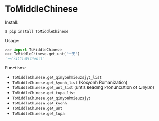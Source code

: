 # ToMiddleChinese

Install:

```sh
$ pip install ToMiddleChinese
```

Usage:

```python
>>> import ToMiddleChinese
>>> ToMiddleChinese.get_unt('一天')
'一(ʔit˥)天(tʰen˦)'
```

Functions:

- `ToMiddleChinese.get_qimyonhmieuzsjyt_list`
- `ToMiddleChinese.get_kyonh_list` (Koxyonh Romanization)
- `ToMiddleChinese.get_unt_list` (unt’s Reading Pronunciation of _Qieyun_)
- `ToMiddleChinese.get_tupa_list`
- `ToMiddleChinese.get_qimyonhmieuzsjyt`
- `ToMiddleChinese.get_kyonh`
- `ToMiddleChinese.get_unt`
- `ToMiddleChinese.get_tupa`
